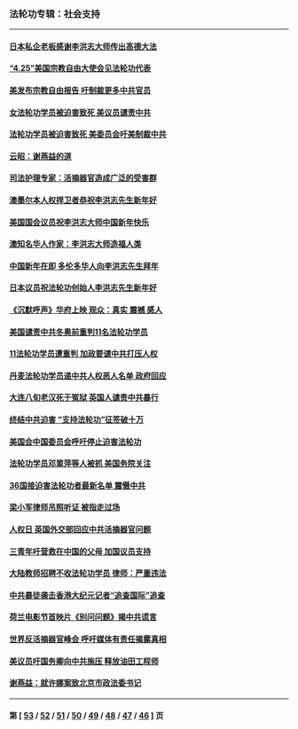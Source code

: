 ### 法轮功专辑：社会支持
---
#### [日本私企老板感谢李洪志大师传出高德大法](../../pages/nf4386/n13726335.md?05050430) 
#### [“4.25”美国宗教自由大使会见法轮功代表](../../pages/nf4386/n13724124.md?05050430) 
#### [美发布宗教自由报告 吁制裁更多中共官员](../../pages/nf4386/n13720670.md?05050430) 
#### [女法轮功学员被迫害致死 美议员谴责中共](../../pages/nf4386/n13682069.md?05050430) 
#### [法轮功学员被迫害致死 美委员会吁美制裁中共](../../pages/nf4386/n13631310.md?05050430) 
#### [云昭：谢燕益的道](../../pages/nf4386/n13607391.md?05050430) 
#### [司法护理专家：活摘器官造成广泛的受害群](../../pages/nf4386/n13570425.md?05050430) 
#### [澳墨尔本人权捍卫者恭祝李洪志先生新年好](../../pages/nf4386/n13556164.md?05050430) 
#### [美国国会议员祝李洪志大师中国新年快乐](../../pages/nf4386/n13554208.md?05050430) 
#### [澳知名华人作家：李洪志大师造福人类](../../pages/nf4386/n13552049.md?05050430) 
#### [中国新年在即 多伦多华人向李洪志先生拜年](../../pages/nf4386/n13531756.md?05050430) 
#### [日本议员祝法轮功创始人李洪志先生新年好](../../pages/nf4386/n13543228.md?05050430) 
#### [《沉默呼声》华府上映 观众：真实 震撼 感人](../../pages/nf4386/n13524739.md?05050430) 
#### [美国谴责中共冬奥前重判11名法轮功学员](../../pages/nf4386/n13521806.md?05050430) 
#### [11法轮功学员遭重判 加政要谴中共打压人权](../../pages/nf4386/n13521294.md?05050430) 
#### [丹麦法轮功学员递中共人权恶人名单 政府回应](../../pages/nf4386/n13497482.md?05050430) 
#### [大连八旬老汉死于冤狱 英国人谴责中共暴行](../../pages/nf4386/n13480118.md?05050430) 
#### [终结中共迫害 “支持法轮功”征签破十万](../../pages/nf4386/n13471084.md?05050430) 
#### [美国会中国委员会呼吁停止迫害法轮功](../../pages/nf4386/n13465411.md?05050430) 
#### [法轮功学员邓翠萍等人被抓 美国务院关注](../../pages/nf4386/n13451524.md?05050430) 
#### [36国接迫害法轮功者最新名单 震慑中共](../../pages/nf4386/n13445909.md?05050430) 
#### [梁小军律师吊照听证 被指走过场](../../pages/nf4386/n13437662.md?05050430) 
#### [人权日 英国外交部回应中共活摘器官问题](../../pages/nf4386/n13430243.md?05050430) 
#### [三青年吁营救在中国的父母 加国议员支持](../../pages/nf4386/n13429744.md?05050430) 
#### [大陆教师招聘不收法轮功学员 律师：严重违法](../../pages/nf4386/n13365839.md?05050430) 
#### [中共暴徒袭击香港大纪元记者“追查国际”追查](../../pages/nf4386/n13343404.md?05050430) 
#### [荷兰电影节首映片《别问问题》揭中共谎言](../../pages/nf4386/n13321179.md?05050430) 
#### [世界反活摘器官峰会 呼吁媒体有责任揭露真相](../../pages/nf4386/n13264475.md?05050430) 
#### [美议员吁国务卿向中共施压 释放油田工程师](../../pages/nf4386/n13233845.md?05050430) 
#### [谢燕益：就许娜案致北京市政法委书记](../../pages/nf4386/n13182701.md?05050430) 

---
#### 第 [ [53](./53.md?05050430) / [52](./52.md?05050430) / [51](./51.md?05050430) / [50](./50.md?05050430) / [49](./49.md?05050430) / [48](./48.md?05050430) / [47](./47.md?05050430) / [46](./46.md?05050430) ] 页
